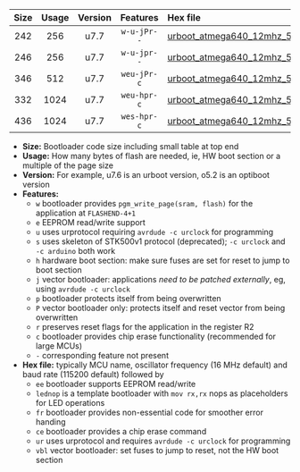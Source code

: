 |Size|Usage|Version|Features|Hex file|
|:-:|:-:|:-:|:-:|:--|
|242|256|u7.7|`w-u-jPr--`|[urboot_atmega640_12mhz_57600bps_lednop_ur_vbl.hex](https://raw.githubusercontent.com/stefanrueger/urboot.hex/main/mcus/atmega640/fcpu_12mhz/57600_bps/urboot_atmega640_12mhz_57600bps_lednop_ur_vbl.hex)|
|246|256|u7.7|`w-u-jpr--`|[urboot_atmega640_12mhz_57600bps_lednop_fr_ur_vbl.hex](https://raw.githubusercontent.com/stefanrueger/urboot.hex/main/mcus/atmega640/fcpu_12mhz/57600_bps/urboot_atmega640_12mhz_57600bps_lednop_fr_ur_vbl.hex)|
|346|512|u7.7|`weu-jPr-c`|[urboot_atmega640_12mhz_57600bps_ee_lednop_fr_ce_ur_vbl.hex](https://raw.githubusercontent.com/stefanrueger/urboot.hex/main/mcus/atmega640/fcpu_12mhz/57600_bps/urboot_atmega640_12mhz_57600bps_ee_lednop_fr_ce_ur_vbl.hex)|
|332|1024|u7.7|`weu-hpr-c`|[urboot_atmega640_12mhz_57600bps_ee_lednop_fr_ce_ur.hex](https://raw.githubusercontent.com/stefanrueger/urboot.hex/main/mcus/atmega640/fcpu_12mhz/57600_bps/urboot_atmega640_12mhz_57600bps_ee_lednop_fr_ce_ur.hex)|
|436|1024|u7.7|`wes-hpr-c`|[urboot_atmega640_12mhz_57600bps_ee_lednop_fr_ce.hex](https://raw.githubusercontent.com/stefanrueger/urboot.hex/main/mcus/atmega640/fcpu_12mhz/57600_bps/urboot_atmega640_12mhz_57600bps_ee_lednop_fr_ce.hex)|

- **Size:** Bootloader code size including small table at top end
- **Usage:** How many bytes of flash are needed, ie, HW boot section or a multiple of the page size
- **Version:** For example, u7.6 is an urboot version, o5.2 is an optiboot version
- **Features:**
  + `w` bootloader provides `pgm_write_page(sram, flash)` for the application at `FLASHEND-4+1`
  + `e` EEPROM read/write support
  + `u` uses urprotocol requiring `avrdude -c urclock` for programming
  + `s` uses skeleton of STK500v1 protocol (deprecated); `-c urclock` and `-c arduino` both work
  + `h` hardware boot section: make sure fuses are set for reset to jump to boot section
  + `j` vector bootloader: applications *need to be patched externally*, eg, using `avrdude -c urclock`
  + `p` bootloader protects itself from being overwritten
  + `P` vector bootloader only: protects itself and reset vector from being overwritten
  + `r` preserves reset flags for the application in the register R2
  + `c` bootloader provides chip erase functionality (recommended for large MCUs)
  + `-` corresponding feature not present
- **Hex file:** typically MCU name, oscillator frequency (16 MHz default) and baud rate (115200 default) followed by
  + `ee` bootloader supports EEPROM read/write
  + `lednop` is a template bootloader with `mov rx,rx` nops as placeholders for LED operations
  + `fr` bootloader provides non-essential code for smoother error handing
  + `ce` bootloader provides a chip erase command
  + `ur` uses urprotocol and requires `avrdude -c urclock` for programming
  + `vbl` vector bootloader: set fuses to jump to reset, not the HW boot section
